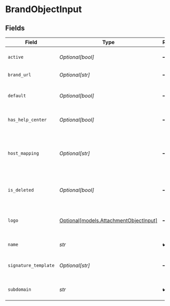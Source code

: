 # BrandObjectInput


## Fields

| Field                                                                                              | Type                                                                                               | Required                                                                                           | Description                                                                                        |
| -------------------------------------------------------------------------------------------------- | -------------------------------------------------------------------------------------------------- | -------------------------------------------------------------------------------------------------- | -------------------------------------------------------------------------------------------------- |
| `active`                                                                                           | *Optional[bool]*                                                                                   | :heavy_minus_sign:                                                                                 | If the brand is set as active                                                                      |
| `brand_url`                                                                                        | *Optional[str]*                                                                                    | :heavy_minus_sign:                                                                                 | The url of the brand                                                                               |
| `default`                                                                                          | *Optional[bool]*                                                                                   | :heavy_minus_sign:                                                                                 | Is the brand the default brand for this account                                                    |
| `has_help_center`                                                                                  | *Optional[bool]*                                                                                   | :heavy_minus_sign:                                                                                 | If the brand has a Help Center                                                                     |
| `host_mapping`                                                                                     | *Optional[str]*                                                                                    | :heavy_minus_sign:                                                                                 | The hostmapping to this brand, if any. Only admins view this property.                             |
| `is_deleted`                                                                                       | *Optional[bool]*                                                                                   | :heavy_minus_sign:                                                                                 | If the brand object is deleted or not                                                              |
| `logo`                                                                                             | [Optional[models.AttachmentObjectInput]](../models/attachmentobjectinput.md)                       | :heavy_minus_sign:                                                                                 | A file represented as an [Attachment](/api-reference/ticketing/tickets/ticket-attachments/) object |
| `name`                                                                                             | *str*                                                                                              | :heavy_check_mark:                                                                                 | The name of the brand                                                                              |
| `signature_template`                                                                               | *Optional[str]*                                                                                    | :heavy_minus_sign:                                                                                 | The signature template for a brand                                                                 |
| `subdomain`                                                                                        | *str*                                                                                              | :heavy_check_mark:                                                                                 | The subdomain of the brand                                                                         |